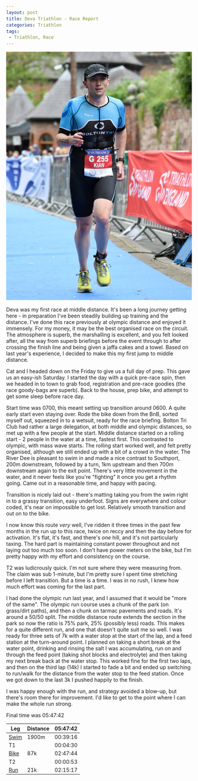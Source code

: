 ```yaml
---
layout: post
title: Deva Triathlon - Race Report
categories: Triathlon
tags: 
 - Triathlon, Race
---
```


![Deva Finish Photo - (C) Mick Hall Photography](/assets/images/2019/06/09/deva_finish.jpg)

Deva was my first race at middle distance.  It's been a long journey getting here - in preparation I've been steadily building up training and the distance. I've done this race previously at olympic distance and enjoyed it immensely.  For my money, it may be the best organised race on the circuit.  The atmosphere is superb, the marshalling is excellent, and you felt looked after, all the way from superb briefings before the event through to after crossing the finish line and being given a jaffa cakes and a towel.  Based on last year's experience, I decided to make this my first jump to middle distance.

Cat and I headed down on the Friday to give us a full day of prep.  This gave us an easy-ish Saturday.  I started the day with a quick pre-race spin, then we headed in to town to grab food, registration and pre-race goodies (the race goody-bags are superb).  Back to the house, prep bike, and attempt to get some sleep before race day.

Start time was 0700, this meant setting up transition around 0600.  A quite early start even staying over.  Rode the bike down from the BnB, sorted myself out, squeezed in to a wetsuit, ready for the race briefing.  Bolton Tri Club had rather a large delegation, at both middle and olympic distances, so met up with a few people at the start.  Middle distance started on a rolling start - 2 people in the water at a time, fastest first.  This contrasted to olympic, with mass wave starts.  The rolling start worked well, and felt pretty organised, although we still ended up with a bit of a crowd in the water.  The River Dee is pleasant to swim in and made a nice contrast to Southport, 200m downstream, followed by a turn, 1km upstream and then 700m downstream again to the exit point.  There's very little movement in the water, and it never feels like you're "fighting" it once you get a rhythm going.  Came out in a reasonable time, and happy with pacing.

Transition is nicely laid out - there's matting taking you from the swim right in to a grassy transition, easy underfoot.  Signs are everywhere and colour coded, it's near on impossible to get lost.  Relatively smooth transition and out on to the bike.

I now know this route *very* well, I've ridden it three times in the past few months in the run up to this race, twice on reccy and then the day before for activation.  It's flat, it's fast, and there's *one* hill, and it's not particularly taxing.  The hard part is maintaining constant power throughout and not laying out too much too soon.  I don't have power meters on the bike, but I'm pretty happy with my effort and consistency on the course.

T2 was ludicrously quick.  I'm not sure where they were measuring from.  The claim was sub 1-minute, but I'm pretty sure I spent time stretching before I left transition.  But a time is a time.  I was in no rush, I knew how much effort was coming for the last part.

I had done the olympic run last year, and I assumed that it would be "more of the same".  The olympic run course uses a chunk of the park (on grass/dirt paths), and then a chunk on tarmac pavements and roads.  It's around a 50/50 split.  The middle distance route extends the section in the park so now the ratio is 75% park, 25% (possibly less) roads.  This makes for a quite different run, and one that doesn't quite suit me so well.  I was ready for three sets of 7k with a water stop at the start of the lap, and a feed station at the turn-around point.  I planned on taking a short break at the water point, drinking and rinsing the salt I was accumulating, run on and through the feed point (taking shot blocks and electrolyte) and then taking my next break back at the water stop.  This worked fine for the first two laps, and then on the third lap (14k) I started to fade a bit and ended up switching to run/walk for the distance from the water stop to the feed station.  Once we got down to the last 3k I pushed happily to the finish.

I was happy enough with the run, and strategy avoided a blow-up, but there's room there for improvement.  I'd like to get to the point where I can make the whole run strong.

Final time was 05:47:42

Leg                                                   | Distance                        | 05:47:42
------------------------------------------------------|---------------------------------|---------
[Swim](https://www.strava.com/activities/2417591457)  | 1900m                           | 00:39:16
T1                                                    |                                 | 00:04:30
[Bike](https://www.strava.com/activities/2417592447)  | 87k                             | 02:47:44
T2                                                    |                                 | 00:00:53
[Run](https://www.strava.com/activities/2417592103)   | 21k                             | 02:15:17